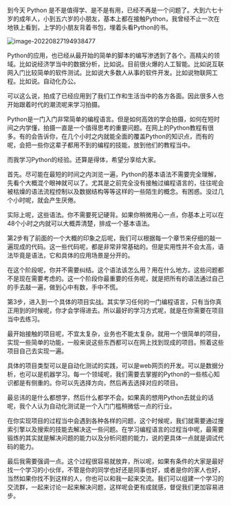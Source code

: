 到今天 Python 是不是值得学、是不是有用，已经不再是一个问题了。大到六七十岁的成年人，小到五六岁的小朋友，基本上都在接触Python，我曾经不止一次在地铁上看到，上学的小朋友背着书包，埋着头看Python的书。

![image-20220827194938477](C:/Users/muji/AppData/Roaming/Typora/typora-user-images/image-20220827194938477.png)



Python的应用，也已经从最开始的简单的脚本的编写渗透到了各个。高精尖的领域。比如说经济学当中的数据分析，比如说。目前很火爆的人工智能。比如说互联网入门比较简单的软件测试。比如说大多数人从事的软件开发。比如说物联网工程。比如说。自动化办公。



可以这么说，拍成了已经应用到了我们工作和生活当中的各方各面。因此很多人也开始跟着时代的潮流呢来学习拍摄。



 Python是一门入门非常简单的编程语言。但是如何高效的学会拍摄，如何在短时间之内学懂，拍摄一直是一个值得思考的重要问题。在网上的Python教程有很多。有的会告诉你，在几个小时之内就能全面的覆盖Python的知识点，而有的呢，会把一些你这辈子都用不到的编程的技能，放到他们的教程当中。



而我学习Python的经验。还算是得体，希望分享给大家。



首先。尽可能在最短的时间之内浏览一遍，Python的基本语法不需要完全理解，先看个大概混个眼神就可以了。尤其是之前完全没有接触过编程语言的，往往呢会被枯燥的语法流程控制以及数据结构等等这样的一些陌生的概念。有困惑。没过几个小时呢，就会产生厌倦。



实际上呢，这些语法。你不需要死记硬背。如果你稍微用心一点，你基本上可以在48个小时之内就可以大概弄清楚，排成一个基本语法。



第2步有了前面的一个大概的印象之后呢，我们可以根据每一个章节来仔细的敲一遍现成的代码。这一些代码呢，都是非常非常基础的。但是实用性并不会太高，语法毕竟是语法，它和具体的应用场景是分开的。



在这个阶段呢，你并不需要纠结。这个语法该怎么用？用在什么地方。这些问题都不是现在需要考虑的。这一个阶段你最重要的任务呢，就是把所有的语法通过自己的手去敲一遍，做到心中有数，手中不慌。



第3步，进入到一个具体的项目实战。其实学习任何的一门编程语言，只有当你真正用到的时候呢，你才会学得进去。所以最好的学习方式呢，就是在你需要在项目当中去练习。



最开始接触的项目呢，不宜太复杂，业务也不能太复杂。就用一个很简单的项目，实现一些简单的功能，一般来说这些东西都可以在网上找到现成的项目。照着这些项目自己去实现一遍。



具体的项目类型可以是自动化测试的实践，可以是web网页的开发。可以是数据分析，也可以是机器学习。每一个领域呢，我们需要去掌握的Python的一些核心知识都是有侧重的。你可以先选择方向，然后再去选择对应的项目。



最忌讳的是什么都想学，然后什么都学不会。如果真的想用Python去就业的话呢，我个人认为自动化测试是一个入门门槛稍微低一点的行业。



在你实现项目的过程当中会遇到各种各样的问题，这个时候呢，我们就需要通过搜索引擎以及搜索的技能去解决这一些问题。在学习编程语言的过程当中呢，最需要锻炼的其实就是解决问题的能力以及分析问题的能力，说的更具体一点就是调试代码的能力。



最后我需要强调一点。这个过程很容易就放弃，所以呢，如果有条件的大家是最好找一个学习的小伙伴，不管是你的同学也好还是同事也好，或者是你的家人也好，当然如果你找不到这样的人，你也可以和我一起来交流。我们可以组建一个学习的交流群，一起来讨论一起来解决问题，这样呢会更有成就感，督促我们更加容易进步。